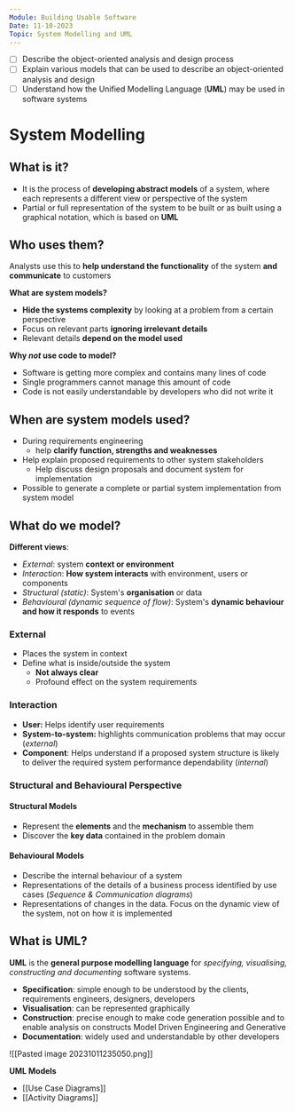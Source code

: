 ```yaml
---
Module: Building Usable Software
Date: 11-10-2023
Topic: System Modelling and UML
---
```

- [ ] Describe the object-oriented analysis and design process
- [ ] Explain various models that can be used to describe an object-oriented analysis and design
- [ ] Understand how the Unified Modelling Language (**UML**) may be used in software systems
# System Modelling
## What is it?
- It is the process of **developing abstract models** of a system, where each represents a different view or perspective of the system
- Partial or full representation of the system to be built or as built using a graphical notation, which is based on **UML**
## Who uses them?
Analysts use this to **help understand the functionality** of the system **and communicate** to customers

**What are system models?**
- **Hide the systems complexity** by looking at a problem from a certain perspective
- Focus on relevant parts **ignoring irrelevant details**
- Relevant details **depend on the model used**

**Why *not* use code to model?**
- Software is getting more complex and contains many lines of code
- Single programmers cannot manage this amount of code
- Code is not easily understandable by developers who did not write it

## When are system models used?
- During requirements engineering
	- help **clarify function, strengths and weaknesses**
- Help explain proposed requirements to other system stakeholders
	- Help discuss design proposals and document system for implementation
- Possible to generate a complete or partial system implementation from system model

## What do we model?
**Different views**:
- *External*: system **context or environment**
- *Interaction*: **How system interacts** with environment, users or components
- *Structural (static)*: System's **organisation** or data
- *Behavioural (dynamic sequence of flow)*: System's **dynamic behaviour and how it responds** to events
### External
- Places the system in context
- Define what is inside/outside the system
	- **Not always clear**
	- Profound effect on the system requirements
### Interaction
- **User:** Helps identify user requirements
- **System-to-system:** highlights communication problems that may occur (*external*)
- **Component**: Helps understand if a proposed system structure is likely to deliver the required system performance dependability (*internal*)
### Structural and Behavioural Perspective
#### Structural Models
- Represent the **elements** and the **mechanism** to assemble them
- Discover the **key data** contained in the problem domain
#### Behavioural Models
- Describe the internal behaviour of a system
- Representations of the details of a business process identified by use cases (*Sequence & Communication diagrams*)
- Representations of changes in the data. Focus on the dynamic view of the system, not on how it is implemented
## What is UML?
**UML** is the **general purpose modelling language** for *specifying, visualising, constructing and documenting* software systems.
- **Specification**: simple enough to be understood by the clients, requirements engineers, designers, developers
- **Visualisation**: can be represented graphically
- **Construction**: precise enough to make code generation possible and to enable analysis on constructs Model Driven Engineering and Generative
- **Documentation**: widely used and understandable by other developers

![[Pasted image 20231011235050.png]]

**UML Models**
- [[Use Case Diagrams]]
- [[Activity Diagrams]]
